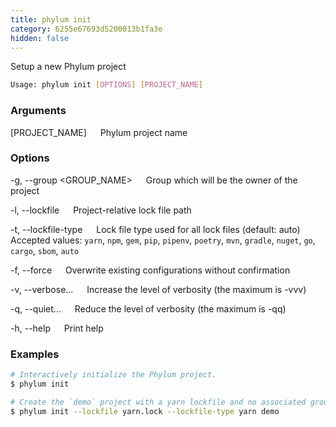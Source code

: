 ```yaml
---
title: phylum init
category: 6255e67693d5200013b1fa3e
hidden: false
---
```


Setup a new Phylum project

```sh
Usage: phylum init [OPTIONS] [PROJECT_NAME]
```

### Arguments

[PROJECT_NAME]
&emsp; Phylum project name

### Options

-g, --group <GROUP_NAME>
&emsp; Group which will be the owner of the project

-l, --lockfile <LOCKFILE>
&emsp; Project-relative lock file path

-t, --lockfile-type <type>
&emsp; Lock file type used for all lock files (default: auto)
&emsp; Accepted values: `yarn`, `npm`, `gem`, `pip`, `pipenv`, `poetry`, `mvn`, `gradle`, `nuget`, `go`, `cargo`, `sbom`, `auto`

-f, --force
&emsp; Overwrite existing configurations without confirmation

-v, --verbose...
&emsp; Increase the level of verbosity (the maximum is -vvv)

-q, --quiet...
&emsp; Reduce the level of verbosity (the maximum is -qq)

-h, --help
&emsp; Print help

### Examples

```sh
# Interactively initialize the Phylum project.
$ phylum init

# Create the `demo` project with a yarn lockfile and no associated group.
$ phylum init --lockfile yarn.lock --lockfile-type yarn demo
```
